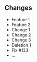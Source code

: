 ## Changes

  * Feature 1
  * Feature 2
  * Change 1
  * Change 2
  * Change 3
  * Deletion 1
  * Fix #123
  * ...
